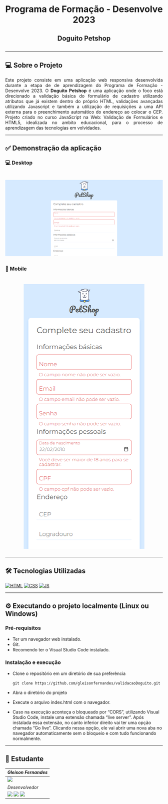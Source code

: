 <div align="center">
 <h1>Programa de Formação - Desenvolve 2023</h1>
 <h2>Doguito Petshop<h2>
</div>

---

## 💻 Sobre o Projeto

<p align="justify">Este projeto consiste em uma aplicação web responsiva desenvolvida durante a etapa de de aprendizagem do Programa de Formação - Desenvolve 2023.
O <strong>Doguito Petshop</strong> é uma aplicação onde o foco está direcionado a validação básica do formulário de cadastro utilizando atributos que já existem dentro do próprio HTML, validações avançadas utilizando Javascript e também a utilização de requisições a uma API externa para o preenchimento automático do endereço ao colocar o CEP.
Projeto criado no curso JavaScript na Web: Validação de Formulários e HTML5, idealizada no ambito educacional, para o processo de aprendizagem das tecnologias em volvidades.</p>

---

## ✅ Demonstração da aplicação

### 💻 Desktop

<h1 align="center">
  <img alt="Layout do Doguito Petshop para Desktop" title="Layout do Doguito Petshop para Desktop" src="layouts/doguitoPetshop-layout-desktop.png" />
</h1>

### 📱 Mobile

<h1 align="center">
  <img alt="Layout do Doguito Petshop para Mobile" title="Layout do Doguito Petshop para Mobile" src="layouts/doguitoPetshop-layout-mobile.png" />
</h1>

---

## 🛠️ Tecnologias Utilizadas

[![HTML](https://img.shields.io/badge/HTML5-E34F26?style=for-the-badge&logo=html5&logoColor=white)]()
[![CSS](https://img.shields.io/badge/CSS3-1572B6?style=for-the-badge&logo=css3&logoColor=white)]()
[![JS](https://img.shields.io/badge/JavaScript-F7DF1E?style=for-the-badge&logo=javascript&logoColor=black)]()

---

## ⚙️ Executando o projeto localmente (Linux ou Windows)

### Pré-requisitos

- Ter um navegador web instalado.
- Git.
- Recomendo ter o Visual Studio Code instalado.

### Instalação e execução

- Clone o repositório em um diretório de sua preferência
         
      git clone https://github.com/gleisonfernandes/validacaoDoguito.git

- Abra o diretório do projeto
- Execute o arquivo index.html com o navegador.
- Caso na execução aconteça o bloqueado por “CORS”, utilizando Visual Studio Code, instale uma extensão chamada “live server”. Após instalada essa extensão, no canto inferior direito vai ter uma opção chamada “Go live”. Clicando nessa opção, ele vai abrir uma nova aba no navegador automaticamente sem o bloqueio e com tudo funcionando normalmente.

---

## 🚀 Estudante

|_Gleison Fernandes_|
|---|
|<img src="https://avatars.githubusercontent.com/u/58518724?v=4" width="140">|
|_Desenvolvedor_|
|[<img src="https://docs.github.com/assets/cb-600/images/site/favicon.png" width="24"/>](https://github.com/gleisonfernandes)  [<img src="https://cdn.jsdelivr.net/gh/devicons/devicon/icons/linkedin/linkedin-original.svg" width="24"/>](https://www.linkedin.com/in/gleison-fernandes-da-silva-54b907105/)  [<img src="https://user-images.githubusercontent.com/88353298/163483362-a3b1e4fe-5d03-46a9-ad93-4fcc7af98a9f.png" width="24"/>](gleison.fernandesb@gmail.com)|